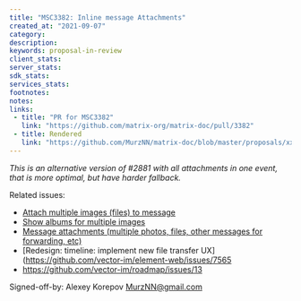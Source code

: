 ```yaml
---
title: "MSC3382: Inline message Attachments"
created_at: "2021-09-07"
category:
description:
keywords: proposal-in-review
client_stats:
server_stats:
sdk_stats:
services_stats:
footnotes:
notes:
links:
 - title: "PR for MSC3382"
   link: "https://github.com/matrix-org/matrix-doc/pull/3382"
 - title: Rendered
   link: "https://github.com/MurzNN/matrix-doc/blob/master/proposals/xxxx-message-attachments.md"
---
```


_This is an alternative version of #2881 with all attachments in one event, that is more optimal, but have harder fallback._

Related issues:
- [Attach multiple images (files) to message](https://github.com/vector-im/element-web/issues/6295)
- [Show albums for multiple images](https://github.com/vector-im/element-web/issues/5872)
- [Message attachments (multiple photos, files, other messages for forwarding, etc)](https://github.com/matrix-org/matrix-doc/issues/2289)
- [Redesign: timeline: implement new file transfer UX](https://github.com/vector-im/element-web/issues/7565
- https://github.com/vector-im/roadmap/issues/13

Signed-off-by: Alexey Korepov <MurzNN@gmail.com>
